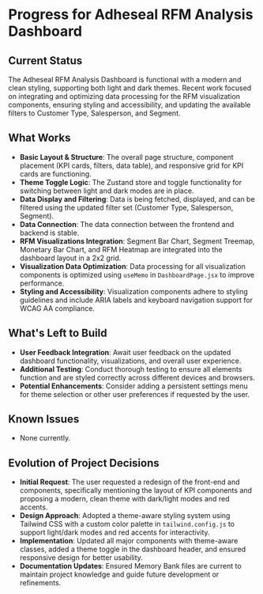 # Progress for Adheseal RFM Analysis Dashboard

## Current Status

The Adheseal RFM Analysis Dashboard is functional with a modern and clean styling, supporting both light and dark themes. Recent work focused on integrating and optimizing data processing for the RFM visualization components, ensuring styling and accessibility, and updating the available filters to Customer Type, Salesperson, and Segment.

## What Works

- **Basic Layout & Structure**: The overall page structure, component placement (KPI cards, filters, data table), and responsive grid for KPI cards are functioning.
- **Theme Toggle Logic**: The Zustand store and toggle functionality for switching between light and dark modes are in place.
- **Data Display and Filtering**: Data is being fetched, displayed, and can be filtered using the updated filter set (Customer Type, Salesperson, Segment).
- **Data Connection**: The data connection between the frontend and backend is stable.
- **RFM Visualizations Integration**: Segment Bar Chart, Segment Treemap, Monetary Bar Chart, and RFM Heatmap are integrated into the dashboard layout in a 2x2 grid.
- **Visualization Data Optimization**: Data processing for all visualization components is optimized using `useMemo` in `DashboardPage.jsx` to improve performance.
- **Styling and Accessibility**: Visualization components adhere to styling guidelines and include ARIA labels and keyboard navigation support for WCAG AA compliance.

## What's Left to Build

- **User Feedback Integration**: Await user feedback on the updated dashboard functionality, visualizations, and overall user experience.
- **Additional Testing**: Conduct thorough testing to ensure all elements function and are styled correctly across different devices and browsers.
- **Potential Enhancements**: Consider adding a persistent settings menu for theme selection or other user preferences if requested by the user.

## Known Issues

- None currently.


## Evolution of Project Decisions

- **Initial Request**: The user requested a redesign of the front-end and components, specifically mentioning the layout of KPI components and proposing a modern, clean theme with dark/light modes and red accents.
- **Design Approach**: Adopted a theme-aware styling system using Tailwind CSS with a custom color palette in `tailwind.config.js` to support light/dark modes and red accents for interactivity.
- **Implementation**: Updated all major components with theme-aware classes, added a theme toggle in the dashboard header, and ensured responsive design for better usability.
- **Documentation Updates**: Ensured Memory Bank files are current to maintain project knowledge and guide future development or refinements.
